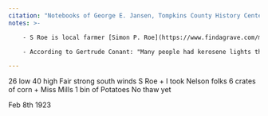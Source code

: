 ```yaml
---
citation: "Notebooks of George E. Jansen, Tompkins County History Center."
notes: >-  

    - S Roe is local farmer [Simon P. Roe](https://www.findagrave.com/memorial/51354561/simon-p-roe) (Mar 1852 to 01 Oct 1923), who George often references. Simon died eight months later.

    - According to Gertrude Conant: "Many people had kerosene lights then, and she sold it by the gallon. You took your container, and she filled it, usually with a potato on the end so it wouldn't spill." 

---
```

26 low 40 high Fair strong south winds S Roe + I took Nelson folks 6 crates of corn + Miss Mills 1 bin of Potatoes No thaw yet

Feb 8th 1923
